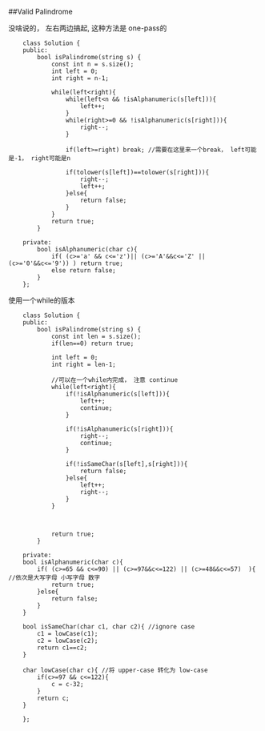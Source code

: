 ##Valid Palindrome  

没啥说的， 左右两边搞起, 这种方法是 one-pass的

		class Solution {
		public:
		    bool isPalindrome(string s) {
		        const int n = s.size();
		        int left = 0;
		        int right = n-1;
		        
		        while(left<right){
		            while(left<n && !isAlphanumeric(s[left])){
		                left++;
		            }
		            while(right>=0 && !isAlphanumeric(s[right])){
		                right--;
		            }
		            
		            if(left>=right) break; //需要在这里来一个break， left可能是-1， right可能是n
		            
		            if(tolower(s[left])==tolower(s[right])){
		                right--;
		                left++;
		            }else{
		                return false;
		            }
		        }
		        return true;
		    }
		    
		private:
		    bool isAlphanumeric(char c){
		        if( (c>='a' && c<='z')|| (c>='A'&&c<='Z' || (c>='0'&&c<='9')) ) return true;
		        else return false;
		    }
		};

使用一个while的版本

		class Solution {
		public:
		    bool isPalindrome(string s) {
		        const int len = s.size();
		        if(len==0) return true;
		        
		        int left = 0;
		        int right = len-1;
		        
		        //可以在一个while内完成， 注意 continue
		        while(left<right){
		            if(!isAlphanumeric(s[left])){
		                left++;
		                continue;
		            }
		            
		            if(!isAlphanumeric(s[right])){
		                right--;
		                continue;
		            }
		            
		            if(!isSameChar(s[left],s[right])){
		                return false;
		            }else{
		                left++;
		                right--;
		            }
		        }
		        

		        
		        return true;
		    }

		private:
		bool isAlphanumeric(char c){
		    if( (c>=65 && c<=90) || (c>=97&&c<=122) || (c>=48&&c<=57)  ){ //依次是大写字母 小写字母 数字
		        return true;
		    }else{
		        return false;
		    }
		}

		bool isSameChar(char c1, char c2){ //ignore case
		    c1 = lowCase(c1);
		    c2 = lowCase(c2);
		    return c1==c2;
		}

		char lowCase(char c){ //将 upper-case 转化为 low-case
		    if(c>=97 && c<=122){
		        c = c-32;
		    }
		    return c;
		}

		};  
